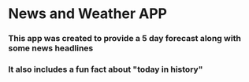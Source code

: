 # News and Weather APP

### This app was created to provide a 5 day forecast along with some news headlines
### It also includes a fun fact about "today in history"

